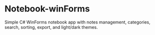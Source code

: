# Notebook-winForms
Simple C# WinForms notebook app with notes management, categories, search, sorting, export, and light/dark themes.
